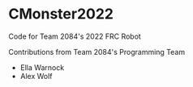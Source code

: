 # CMonster2022
Code for Team 2084's 2022 FRC Robot

Contributions from Team 2084's Programming Team
- Ella Warnock
- Alex Wolf
